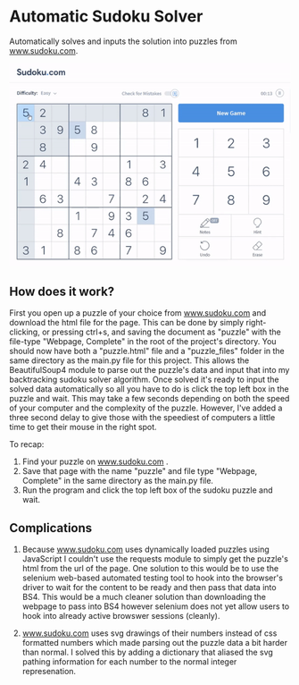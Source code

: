# Automatic Sudoku Solver
Automatically solves and inputs the solution into puzzles from www.sudoku.com.

![Example of solved puzzle](images/sudoku_solving.gif)

## How does it work?

First you open up a puzzle of your choice from www.sudoku.com and download the html file for the page. This can be done by simply right-clicking, or pressing ctrl+s, and saving the document as "puzzle" with the file-type "Webpage, Complete" in the root of the project's directory. You should now have both a "puzzle.html" file and a "puzzle_files" folder in the same directory as the main.py file for this project. This allows the BeautifulSoup4 module to parse out the puzzle's data and input that into my backtracking sudoku solver algorithm. Once solved it's ready to input the solved data automatically so all you have to do is click the top left box in the puzzle and wait. This may take a few seconds depending on both the speed of your computer and the complexity of the puzzle. However, I've added a three second delay to give those with the speediest of computers a little time to get their mouse in the right spot.

To recap:

  1. Find your puzzle on www.sudoku.com .
  2. Save that page with the name "puzzle" and file type "Webpage, Complete" in the same directory as the main.py file.
  3. Run the program and click the top left box of the sudoku puzzle and wait.

## Complications

1. Because www.sudoku.com uses dynamically loaded puzzles using JavaScript I couldn't use the requests module to simply get the puzzle's html from the url of the page. One solution to this would be to use the selenium web-based automated testing tool to hook into the browser's driver to wait for the content to be ready and then pass that data into BS4. This would be a much cleaner solution than downloading the webpage to pass into BS4 however selenium does not yet allow users to hook into already active browswer sessions (cleanly).
  
 2. www.sudoku.com uses svg drawings of their numbers instead of css formatted numbers which made parsing out the puzzle data a bit harder than normal. I solved this by adding a dictionary that aliased the svg pathing information for each number to the normal integer represenation.
